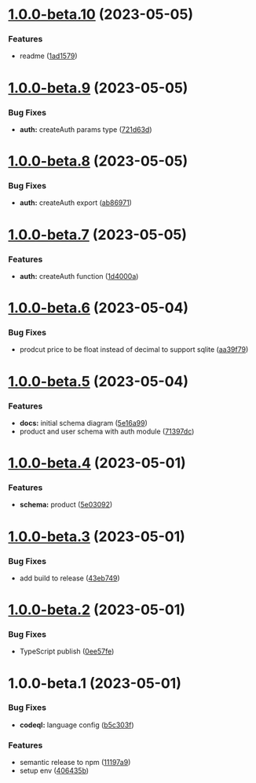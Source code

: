 # [1.0.0-beta.10](https://github.com/vlnevyhosteny/keystonejs-ecommerce/compare/v1.0.0-beta.9...v1.0.0-beta.10) (2023-05-05)


### Features

* readme ([1ad1579](https://github.com/vlnevyhosteny/keystonejs-ecommerce/commit/1ad15794d657243db7ac262917bcbfbb4577091e))

# [1.0.0-beta.9](https://github.com/vlnevyhosteny/keystonejs-ecommerce/compare/v1.0.0-beta.8...v1.0.0-beta.9) (2023-05-05)


### Bug Fixes

* **auth:** createAuth params type ([721d63d](https://github.com/vlnevyhosteny/keystonejs-ecommerce/commit/721d63d59a5744a241507672060b8b916f4d4a58))

# [1.0.0-beta.8](https://github.com/vlnevyhosteny/keystonejs-ecommerce/compare/v1.0.0-beta.7...v1.0.0-beta.8) (2023-05-05)


### Bug Fixes

* **auth:** createAuth export ([ab86971](https://github.com/vlnevyhosteny/keystonejs-ecommerce/commit/ab86971a1c0ab7a6d18fac02769ccfa9df1d102b))

# [1.0.0-beta.7](https://github.com/vlnevyhosteny/keystonejs-ecommerce/compare/v1.0.0-beta.6...v1.0.0-beta.7) (2023-05-05)


### Features

* **auth:** createAuth function ([1d4000a](https://github.com/vlnevyhosteny/keystonejs-ecommerce/commit/1d4000afa6e6680328d4e945c2cbf69b3c2c1347))

# [1.0.0-beta.6](https://github.com/vlnevyhosteny/keystonejs-ecommerce/compare/v1.0.0-beta.5...v1.0.0-beta.6) (2023-05-04)


### Bug Fixes

* prodcut price to be float instead of decimal to support sqlite ([aa39f79](https://github.com/vlnevyhosteny/keystonejs-ecommerce/commit/aa39f796be5b35b05f2bde74fc29bfd0a6232c71))

# [1.0.0-beta.5](https://github.com/vlnevyhosteny/keystonejs-ecommerce/compare/v1.0.0-beta.4...v1.0.0-beta.5) (2023-05-04)


### Features

* **docs:** initial schema diagram ([5e16a99](https://github.com/vlnevyhosteny/keystonejs-ecommerce/commit/5e16a9951e53994f60785dc0879f54b909a4393f))
* product and user schema with auth module ([71397dc](https://github.com/vlnevyhosteny/keystonejs-ecommerce/commit/71397dcfd0ef71f84add160a31d1ad8e00e6bf1b))

# [1.0.0-beta.4](https://github.com/vlnevyhosteny/keystonejs-ecommerce/compare/v1.0.0-beta.3...v1.0.0-beta.4) (2023-05-01)


### Features

* **schema:** product ([5e03092](https://github.com/vlnevyhosteny/keystonejs-ecommerce/commit/5e0309299258f654d8469f45e2f676f08b047b4d))

# [1.0.0-beta.3](https://github.com/vlnevyhosteny/keystonejs-ecommerce/compare/v1.0.0-beta.2...v1.0.0-beta.3) (2023-05-01)


### Bug Fixes

* add build to release ([43eb749](https://github.com/vlnevyhosteny/keystonejs-ecommerce/commit/43eb74985c6b41ead6527fc34d3e35acee4c79d0))

# [1.0.0-beta.2](https://github.com/vlnevyhosteny/keystonejs-ecommerce/compare/v1.0.0-beta.1...v1.0.0-beta.2) (2023-05-01)


### Bug Fixes

* TypeScript publish ([0ee57fe](https://github.com/vlnevyhosteny/keystonejs-ecommerce/commit/0ee57feb5b0a27d2118c48d2d823e96e41ca3198))

# 1.0.0-beta.1 (2023-05-01)


### Bug Fixes

* **codeql:** language config ([b5c303f](https://github.com/vlnevyhosteny/keystonejs-ecommerce/commit/b5c303fd7a39081c40730a3ab7591c4957d31b9b))


### Features

* semantic release to npm ([11197a9](https://github.com/vlnevyhosteny/keystonejs-ecommerce/commit/11197a9e83b04be7fb31d20e7afc1ac0cfd53824))
* setup env ([406435b](https://github.com/vlnevyhosteny/keystonejs-ecommerce/commit/406435b51c9064d6126e6af1b04b52a8e9ed8c84))
